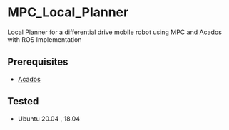 # MPC_Local_Planner
Local Planner for a differential drive mobile robot using MPC and Acados with ROS Implementation

## Prerequisites
- [Acados](https://github.com/acados/acados)

## Tested
- Ubuntu 20.04 , 18.04
  
